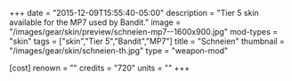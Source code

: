 +++
date = "2015-12-09T15:55:40-05:00"
description = "Tier 5 skin available for the MP7 used by Bandit."
image = "/images/gear/skin/preview/schneien-mp7--1600x900.jpg"
mod-types = "skin"
tags = ["skin","Tier 5","Bandit","MP7"]
title = "Schneien"
thumbnail = "/images/gear/skin/schneien-th.jpg"
type = "weapon-mod"

[cost]
  renown = ""
  credits = "720"
  units = ""
+++
